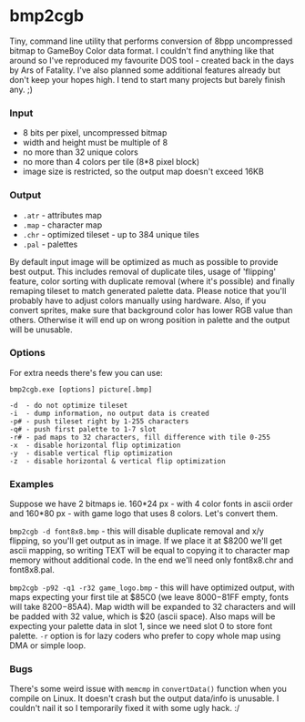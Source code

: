 # bmp2cgb
Tiny, command line utility that performs conversion of 8bpp uncompressed bitmap to GameBoy Color data format. I couldn't find anything like that around so I've reproduced my favourite DOS tool - created back in the days by Ars of Fatality. I've also planned some additional features already but don't keep your hopes high. I tend to start many projects but barely finish any. ;)

### Input
- 8 bits per pixel, uncompressed bitmap
- width and height must be multiple of 8
- no more than 32 unique colors
- no more than 4 colors per tile (8\*8 pixel block)
- image size is restricted, so the output map doesn't exceed 16KB

### Output
- `.atr` - attributes map
- `.map` - character map
- `.chr` - optimized tileset - up to 384 unique tiles
- `.pal` - palettes

By default input image will be optimized as much as possible to provide best output. This includes removal of duplicate tiles, usage of 'flipping' feature, color sorting with duplicate removal (where it's possible) and finally remaping tileset to match generated palette data. Please notice that you'll probably have to adjust colors manually using hardware. Also, if you convert sprites, make sure that background color has lower RGB value than others. Otherwise it will end up on wrong position in palette and the output will be unusable.

### Options
For extra needs there's few you can use:

`bmp2cgb.exe [options] picture[.bmp]`
```
-d  - do not optimize tileset
-i  - dump information, no output data is created
-p# - push tileset right by 1-255 characters
-q# - push first palette to 1-7 slot
-r# - pad maps to 32 characters, fill difference with tile 0-255
-x  - disable horizontal flip optimization
-y  - disable vertical flip optimization
-z  - disable horizontal & vertical flip optimization
```
### Examples
Suppose we have 2 bitmaps ie. 160\*24 px - with 4 color fonts in ascii order and 160\*80 px - with game logo that uses 8 colors. Let's convert them.

`bmp2cgb -d font8x8.bmp` - this will disable duplicate removal and x/y flipping, so you'll get output as in image. If we place it at $8200 we'll get ascii mapping, so writing TEXT will be equal to copying it to character map memory without additional code. In the end we'll need only font8x8.chr and font8x8.pal.

`bmp2cgb -p92 -q1 -r32 game_logo.bmp` - this will have optimized output, with maps expecting your first tile at $85C0 (we leave $8000-$81FF empty, fonts will take $8200-$85A4). Map width will be expanded to 32 characters and will be padded with 32 value, which is $20 (ascii space). Also maps will be expecting your palette data in slot 1, since we need slot 0 to store font palette. `-r` option is for lazy coders who prefer to copy whole map using DMA or simple loop.

### Bugs
There's some weird issue with `memcmp` in `convertData()` function when you compile on Linux. It doesn't crash but the output data/info is unusable. I couldn't nail it so I temporarily fixed it with some ugly hack. :/
